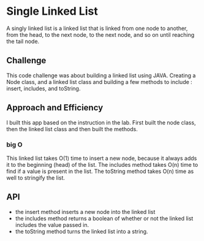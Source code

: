 # Single Linked List
A singly linked list is a linked list that is linked from one node to another, from the head, to the next node, to the next node, and so on until reaching the tail node. 

## Challenge 

This code challenge was about building a linked list using JAVA. Creating a Node class, and a linked list class
and building a few methods to include : insert, includes, and toString.

## Approach and Efficiency
I built this app based on the instruction in the lab. First built the node class, then the linked list class
and then built the methods. 
### big O 
This linked list takes O(1) time to insert a new node, because it always adds it to the beginning (head) of the list. 
The includes method takes O(n) time to find if a value is present in the list. 
The toString method takes O(n) time as well to stringify the list. 

## API

- the insert method inserts a new node into the linked list
- the includes method returns a boolean of whether or not the linked list includes the value passed in.
- the toString method turns the linked list into a string. 